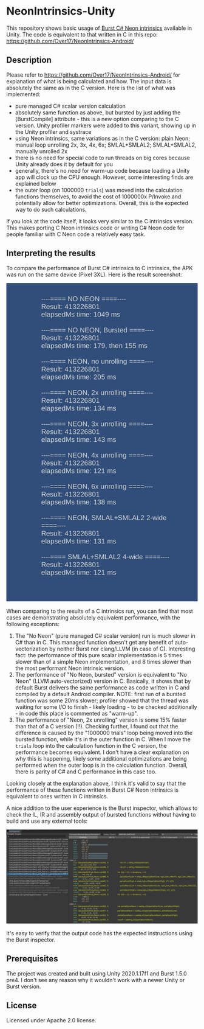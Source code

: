 # NeonIntrinsics-Unity
This repository shows basic usage of [Burst C# Neon intrinsics](https://docs.unity3d.com/Packages/com.unity.burst@1.5/api/Unity.Burst.Intrinsics.Arm.Neon.html) available in Unity. The code is equivalent to that written in C in this repo: https://github.com/Over17/NeonIntrinsics-Android/

## Description
Please refer to https://github.com/Over17/NeonIntrinsics-Android/ for explanation of what is being calculated and how. The input data is absolutely the same as in the C version.
Here is the list of what was implemented:
- pure managed C# scalar version calculation
- absolutely same function as above, but bursted by just adding the [BurstCompile] attribute - this is a new option comparing to the C version. Unity profiler markers were added to this variant, showing up in the Unity profiler and systrace
- using Neon intrinsics, same variations as in the C version: plain Neon; manual loop unrolling 2x, 3x, 4x, 6x; SMLAL+SMLAL2; SMLAL+SMLAL2, manually unrolled 2x
- there is no need for special code to run threads on big cores because Unity already does it by default for you
- generally, there's no need for warm-up code because loading a Unity app will clock up the CPU enough. However, some interesting finds are explained below
- the outer loop (on 1000000 `trials`) was moved into the calculation functions themselves, to avoid the cost of 1000000x P/Invoke and potentially allow for better optimizations. Overall, this is the expected way to do such calculations.

If you look at the code itself, it looks very similar to the C intrinsics version. This makes porting C Neon intrinsics code or writing C# Neon code for people familiar with C Neon code a relatively easy task.

## Interpreting the results
To compare the performance of Burst C# intrinsics to C intrinsics, the APK was run on the same device (Pixel 3XL). Here is the result screenshot:

![Results screenshot](results_burst.png)

When comparing to the results of a C intrinsics run, you can find that most cases are demonstrating absolutely equivalent performance, with the following exceptions:

1. The "No Neon" (pure managed C# scalar version) run is much slower in C# than in C. This managed function doesn't get any benefit of auto-vectorization by neither Burst nor clang/LLVM (in case of C). Interesting fact: the performance of this pure scalar implementation is 5 times slower than of a simple Neon implementation, and 8 times slower than the most performant Neon intrinsic version.
2. The performance of "No Neon, bursted" version is equivalent to "No Neon" (LLVM auto-vectorized) version in C. Basically, it shows that by default Burst delivers the same performance as code written in C and compiled by a default Android compiler. NOTE: first run of a bursted function was some 20ms slower; profiler showed that the thread was waiting for some I/O to finish - likely loading - to be checked additionally - in code this place is commented as "warm-up".
3. The performance of "Neon, 2x unrolling" version is some 15% faster than that of a C version (!!). Checking further, I found out that the difference is caused by the "1000000 trials" loop being moved into the bursted function, while it's in the outer function in C. When I move the `trials` loop into the calculation function in the C version, the performance becomes equivalent. I don't have a clear explanation on why this is happening, likely some additional optimizations are being performed when the outer loop is in the calculation function. Overall, there is parity of C# and C performance in this case too.

Looking closely at the explanation above, I think it's valid to say that the performance of these functions written in Burst C# Neon intrinsics is equivalent to ones written in C intrinsics.

A nice addition to the user experience is the Burst inspector, which allows to check the IL, IR and assembly output of bursted functions without having to build and use any external tools:

![Burst inspector screenshot](burst_inspector.png)

It's easy to verify that the output code has the expected instructions using the Burst inspector.

## Prerequisites
The project was created and built using Unity 2020.1.17f1 and Burst 1.5.0 pre4. I don't see any reason why it wouldn't work with a newer Unity or Burst version.

## License
Licensed under Apache 2.0 license.

